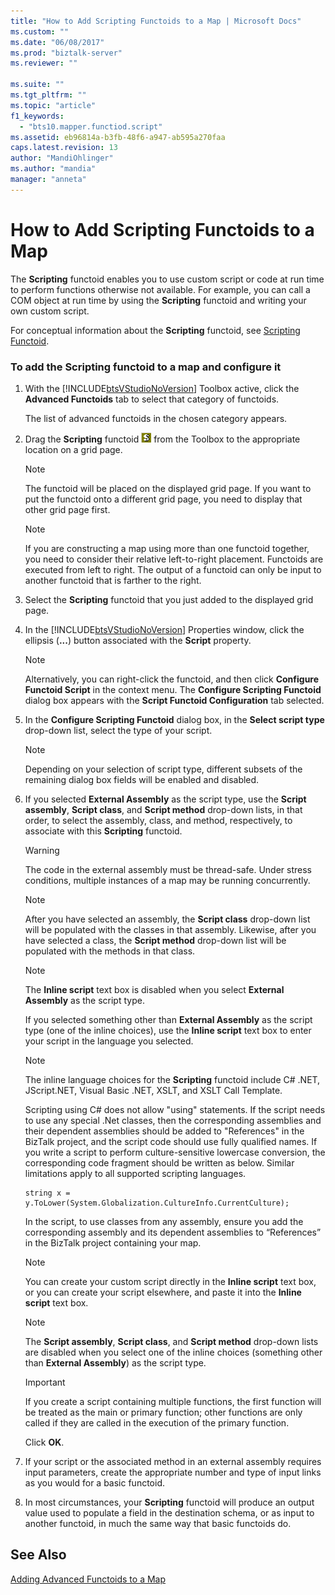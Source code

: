 ```yaml
---
title: "How to Add Scripting Functoids to a Map | Microsoft Docs"
ms.custom: ""
ms.date: "06/08/2017"
ms.prod: "biztalk-server"
ms.reviewer: ""

ms.suite: ""
ms.tgt_pltfrm: ""
ms.topic: "article"
f1_keywords: 
  - "bts10.mapper.functiod.script"
ms.assetid: eb96814a-b3fb-48f6-a947-ab595a270faa
caps.latest.revision: 13
author: "MandiOhlinger"
ms.author: "mandia"
manager: "anneta"
---
```

# How to Add Scripting Functoids to a Map
The **Scripting** functoid enables you to use custom script or code at run time to perform functions otherwise not available. For example, you can call a COM object at run time by using the **Scripting** functoid and writing your own custom script.  
  
 For conceptual information about the **Scripting** functoid, see [Scripting Functoid](../core/scripting-functoid.md).  
  
### To add the Scripting functoid to a map and configure it  
  
1.  With the [!INCLUDE[btsVStudioNoVersion](../includes/btsvstudionoversion-md.md)] Toolbox active, click the **Advanced Functoids** tab to select that category of functoids.  
  
     The list of advanced functoids in the chosen category appears.  
  
2.  Drag the **Scripting** functoid ![](../core/media/bts-tls-scripting.gif "bts_tls_scripting") from the Toolbox to the appropriate location on a grid page.  
  
    > [!NOTE]
    >  The functoid will be placed on the displayed grid page. If you want to put the functoid onto a different grid page, you need to display that other grid page first.  
  
    > [!NOTE]
    >  If you are constructing a map using more than one functoid together, you need to consider their relative left-to-right placement. Functoids are executed from left to right. The output of a functoid can only be input to another functoid that is farther to the right.  
  
3.  Select the **Scripting** functoid that you just added to the displayed grid page.  
  
4.  In the [!INCLUDE[btsVStudioNoVersion](../includes/btsvstudionoversion-md.md)] Properties window, click the ellipsis (**...**) button associated with the **Script** property.  
  
    > [!NOTE]
    >  Alternatively, you can right-click the functoid, and then click **Configure Functoid Script** in the context menu. The **Configure Scripting Functoid** dialog box appears with the **Script Functoid Configuration** tab selected.  
  
5.  In the **Configure Scripting Functoid** dialog box, in the **Select script type** drop-down list, select the type of your script.  
  
    > [!NOTE]
    >  Depending on your selection of script type, different subsets of the remaining dialog box fields will be enabled and disabled.  
  
6.  If you selected **External Assembly** as the script type, use the **Script assembly**, **Script class**, and **Script method** drop-down lists, in that order, to select the assembly, class, and method, respectively, to associate with this **Scripting** functoid.  
  
    > [!WARNING]
    >  The code in the external assembly must be thread-safe. Under stress conditions, multiple instances of a map may be running concurrently.  
  
    > [!NOTE]
    >  After you have selected an assembly, the **Script class** drop-down list will be populated with the classes in that assembly. Likewise, after you have selected a class, the **Script method** drop-down list will be populated with the methods in that class.  
  
    > [!NOTE]
    >  The **Inline script** text box is disabled when you select **External Assembly** as the script type.  
  
     If you selected something other than **External Assembly** as the script type (one of the inline choices), use the **Inline script** text box to enter your script in the language you selected.  
  
    > [!NOTE]
    >  The inline language choices for the **Scripting** functoid include C# .NET, JScript.NET, Visual Basic .NET, XSLT, and XSLT Call Template.  
  
     Scripting using C# does not allow "using" statements. If the script needs to use any special .Net classes, then the corresponding assemblies and their dependent assemblies should be added to "References" in the BizTalk project, and the script code should use fully qualified names. If you write a script to perform culture-sensitive lowercase conversion, the corresponding code fragment should be written as below. Similar limitations apply to all supported scripting languages.  
  
    ```  
    string x = y.ToLower(System.Globalization.CultureInfo.CurrentCulture);  
    ```  
  
     In the script, to use classes from any assembly, ensure you add the corresponding assembly and its dependent assemblies to “References” in the BizTalk project containing your map.  
  
    > [!NOTE]
    >  You can create your custom script directly in the **Inline script** text box, or you can create your script elsewhere, and paste it into the **Inline script** text box.  
  
    > [!NOTE]
    >  The **Script assembly**, **Script class**, and **Script method** drop-down lists are disabled when you select one of the inline choices (something other than **External Assembly**) as the script type.  
  
    > [!IMPORTANT]
    >  If you create a script containing multiple functions, the first function will be treated as the main or primary function; other functions are only called if they are called in the execution of the primary function.  
  
     Click **OK**.  
  
7.  If your script or the associated method in an external assembly requires input parameters, create the appropriate number and type of input links as you would for a basic functoid.  
  
8.  In most circumstances, your **Scripting** functoid will produce an output value used to populate a field in the destination schema, or as input to another functoid, in much the same way that basic functoids do.  
  
## See Also  
 [Adding Advanced Functoids to a Map](../core/adding-advanced-functoids-to-a-map.md)